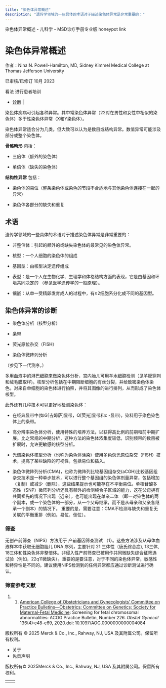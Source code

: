 ```yaml
---
title: "染色体异常概述"
description: "遗传学领域的一些具体的术语对于描述染色体异常是非常重要的："
---
```


﻿染色体异常概述 \- 儿科学 \- MSD诊疗手册专业版 honeypot link

# 染色体异常概述

作者：Nina N. Powell-Hamilton, MD, Sidney Kimmel Medical College at Thomas Jefferson University

已审核/已修订 10月 2023

看法 进行患者培训

- [诊断](#诊断_v1098866_zh) \|

染色体疾病可引起各种异常。其中常染色体异常（22对在男性和女性中相似的染色体）多于性染色体异常（X和Y染色体）。

染色体异常适合分为几类，但大致可以认为是数目或结构异常。数值异常可能涉及部分或整个染色体。

**骨骼畸形** 包括：

- 三倍体（额外的染色体）

- 单倍体（缺失的染色体）


**结构性异常** 包括：

- 染色体的易位（整条染色体或染色的节段不合适地与其他染色体连接在一起的异常）

- 染色体各部分的缺失和重复


## 术语

遗传学领域的一些具体的术语对于描述染色体异常是非常重要的：

- 非整倍体：引起的额外的或缺失染色体的最常见的染色体异常。

- 核型：一个人细胞的染色体的组成

- 基因型：由核型决定遗传组成

- 表型：是一个人在生物化学、生理学和体格结构方面的表现，它是由基因和环境共同决定的 （参见医学遗传学的一般原理）。

- 镶嵌：从单一受精卵发育成人的过程中，有≥2细胞系分化成不同的基因型。


## 染色体异常的诊断

- 染色体分析（核型分析）

- 条带

- 荧光原位杂交（FISH）

- 染色体微阵列分析


（参见下一代测序。）

多用血液中的淋巴细胞来做染色体分析，宫内胎儿可用羊水细胞检测（见羊膜穿刺和绒毛膜取样)。核型分析包括在中期阻断细胞的有丝分裂，并给致密染色体染色。对来自单细胞的染色体进行拍照，并将其图像的进行排列，从而形成了染色体核型。

此外还有几种技术可以更好地检测染色体：

- 在经典显带中(如G\[吉姆萨\]显带，Q\[荧光\]显带和c -显带)，染料用于染色染色体上的条带。

- 高分辨率染色体分析，使用特殊的培养方法，以获得高比例的前期和前中期扩展。比之常规的中期分析，这种方法的染色体浓集度较低，识别频带的数目被扩展时，允许更敏感的核型分析。

- 光谱染色体核型分析（也称为染色体涂染）使用多色荧光原位杂交（FISH）技术，提高了某些缺陷的可视性，包括易位和插入。

- 染色体微阵列分析(CMA)，也称为微阵列比较基因组杂交(aCGH)比较基因组杂交技术是一种单步技术，可以进行整个基因组的染色体剂量异常，包括增加（复制）或减少（删除），这些结果提示也可能存在不平衡易位。单核苷酸多态性（SNP）微阵列分析还具有额外的检测纯合子区域的能力，这在父母拥有共同祖先的情况下出现（近亲），也可能出现在单亲二体 （即一对染色体的两个副本，或一个染色体的一部分，从一个父母继承，而不是从母亲和父亲各继承一个副本）的情况下。 重要的是，需要注意：CMA不检测与缺失和重复无关联的平衡重排（例如，易位，倒位）。


### 筛查

无创产前筛查（NIPS）方法用于 产前基因筛查测试 （1）。这些方法涉及从母体血液样本中获取无细胞胎儿 DNA 序列，主要针对 21 三体性（唐氏综合症), 13三体, 18三体和性染色体非整倍体。非侵入性产前筛查已被用作共同微缺失综合征筛选试验（例如，22q11微缺失）。重要的是要注意，对于不同的染色体异常，敏感性和特异性是不同的。建议使用NIPS检测到的任何异常都应通过诊断测试进行确认。

### 筛查参考文献

1. 1. [American College of Obstetricians and Gynecologists’ Committee on Practice Bulletins—Obstetrics; Committee on Genetics; Society for Maternal-Fetal Medicine](https://pubmed.ncbi.nlm.nih.gov/32804883/): Screening for fetal chromosomal abnormalities: ACOG Practice Bulletin, Number 226. _Obstet Gynecol_ 136(4):e48-e69, 2020.doi: 10.1097/AOG.0000000000004084




版权所有 © 2025
Merck & Co., Inc., Rahway, NJ, USA 及其附属公司。保留所有权利。

- 关于
- 免责声明

版权所有© 2025Merck & Co., Inc., Rahway, NJ, USA 及其附属公司。保留所有权利。

|     |     |
| --- | --- |
|  |  |